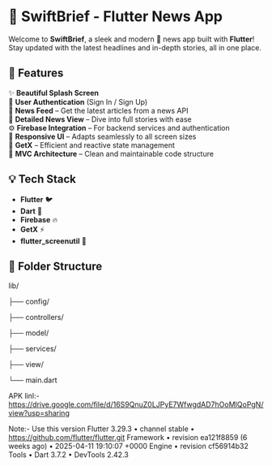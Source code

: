 # 📰 SwiftBrief - Flutter News App

Welcome to **SwiftBrief**, a sleek and modern 🧭 news app built with **Flutter**!  
Stay updated with the latest headlines and in-depth stories, all in one place.

## 🚀 Features

✨ **Beautiful Splash Screen**  
👤 **User Authentication** (Sign In / Sign Up)  
📰 **News Feed** – Get the latest articles from a news API  
📖 **Detailed News View** – Dive into full stories with ease  
⚙️ **Firebase Integration** – For backend services and authentication  
📱 **Responsive UI** – Adapts seamlessly to all screen sizes  
🧠 **GetX** – Efficient and reactive state management  
🧩 **MVC Architecture** – Clean and maintainable code structure  

## 💡 Tech Stack

- **Flutter** 🐦
- **Dart** 💙
- **Firebase** 🔥
- **GetX** ⚡
- **flutter_screenutil** 📏

## 📁 Folder Structure

lib/

├── config/

├── controllers/

├── model/

├── services/

├── view/

└── main.dart

APK linl:- https://drive.google.com/file/d/16S9QnuZ0LJPyE7WfwgdAD7hOoMIQoPgN/view?usp=sharing 

Note:- Use this version
    Flutter 3.29.3 • channel stable • https://github.com/flutter/flutter.git
    Framework • revision ea121f8859 (6 weeks ago) • 2025-04-11 19:10:07 +0000
    Engine • revision cf56914b32
    Tools • Dart 3.7.2 • DevTools 2.42.3
